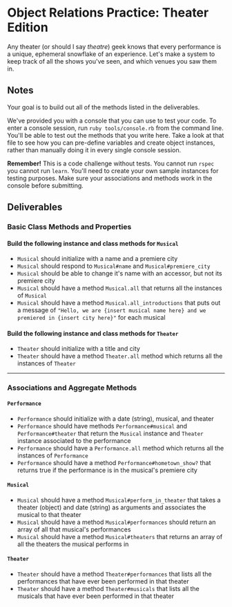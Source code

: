 # Object Relations Practice: Theater Edition

Any theater (or should I say *theatre*) geek knows that every performance is a unique, ephemeral snowflake of an experience.  Let's make a system to keep track of all the shows you've seen, and which venues you saw them in.

## Notes

Your goal is to build out all of the methods listed in the deliverables.

We've provided you with a console that you can use to test your code. To enter a console session, run `ruby tools/console.rb` from the command line. You'll be able to test out the methods that you write here. Take a look at that file to see how you can pre-define variables and create object instances, rather than manually doing it in every single console session.

**Remember!** This is a code challenge without tests. You cannot run `rspec` you cannot run `learn`. You'll need to create your own sample instances for testing purposes. Make sure your associations and methods work in the console before submitting.

## Deliverables

### Basic Class Methods and Properties

#### Build the following instance and class methods for `Musical`
- `Musical` should initialize with a name and a premiere city
- `Musical` should respond to `Musical#name` and `Musical#premiere_city`
- `Musical` should be able to change it's name with an accessor, but not its premiere city
- `Musical` should have a method `Musical.all` that returns all the instances of `Musical`
- `Musical` should have a method `Musical.all_introductions` that puts out a message of `"Hello, we are {insert musical name here} and we premiered in {insert city here}"` for each musical

#### Build the following instance and class methods for `Theater`
- `Theater` should initialize with a title and city
- `Theater` should have a method `Theater.all` method which returns all the instances of `Theater`

---

### Associations and Aggregate Methods
#### `Performance`
- `Performance` should initialize with a date (string), musical, and theater
- `Performance` should have methods `Performance#musical` and `Performance#theater` that return the `Musical` instance and `Theater` instance associated to the performance
- `Performance` should have a `Performance.all` method which returns all the instances of `Performance`
- `Performance` should have a method `Performance#hometown_show?` that returns true if the performance is in the musical's premiere city

#### `Musical`
- `Musical` should have a method `Musical#perform_in_theater` that takes a theater (object) and date (string) as arguments and associates the musical to that theater
- `Musical` should have a method `Musical#performances` should return an array of all that musical's performances
- `Musical` should have a method `Musical#theaters` that returns an array of all the theaters the musical performs in

#### `Theater`
- `Theater` should have a method `Theater#performances` that lists all the performances that have ever been performed in that theater
- `Theater` should have a method `Theater#musicals` that lists all the musicals that have ever been performed in that theater
